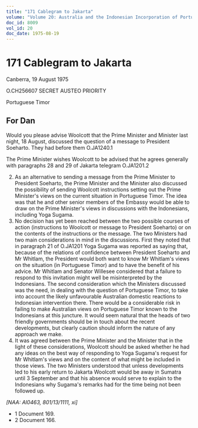 ```yaml
---
title: "171 Cablegram to Jakarta"
volume: "Volume 20: Australia and the Indonesian Incorporation of Portuguese Timor, 1974-1976"
doc_id: 8009
vol_id: 20
doc_date: 1975-08-19
---
```


# 171 Cablegram to Jakarta

Canberra, 19 August 1975

O.CH256607 SECRET AUSTEO PRIORITY

Portuguese Timor

## For Dan

Would you please advise Woolcott that the Prime Minister and Minister last night, 18 August, discussed the question of a message to President Soeharto. They had before them O.JA1240.1

The Prime Minister wishes Woolcott to be advised that he agrees generally with paragraphs 28 and 29 of Jakarta telegram O.JA1201.2

  2. As an alternative to sending a message from the Prime Minister to President Soeharto, the Prime Minister and the Minister also discussed the possibility of sending Woolcott instructions setting out the Prime Minister's views on the current situation in Portuguese Timor. The idea was that he and other senior members of the Embassy would be able to draw on the Prime Minister's views in discussions with the Indonesians, including Yoga Sugama.
  3. No decision has yet been reached between the two possible courses of action (instructions to Woolcott or message to President Soeharto) or on the contents of the instructions or the message. The two Ministers had two main considerations in mind in the discussions. First they noted that in paragraph 21 of O.JA1201 Yoga Sugama was reported as saying that, because of the relations of confidence between President Soeharto and Mr Whitlam, the President would both want to know Mr Whitlam's views on the situation (in Portuguese Timor) and to have the benefit of his advice. Mr Whitlam and Senator Willesee considered that a failure to respond to this invitation might well be misinterpreted by the Indonesians. The second consideration which the Ministers discussed was the need, in dealing with the question of Portuguese Timor, to take into account the likely unfavourable Australian domestic reactions to Indonesian intervention there. There would be a considerable risk in failing to make Australian views on Portuguese Timor known to the Indonesians at this juncture. It would seem natural that the heads of two friendly governments should be in touch about the recent developments, but clearly caution should inform the nature of any approach we make.
  4. It was agreed between the Prime Minister and the Minister that in the light of these considerations, Woolcott should be asked whether he had any ideas on the best way of responding to Yoga Sugama's request for Mr Whitlam's views and on the content of what might be included in those views. The two Ministers understood that unless developments led to his early return to Jakarta Woolcott would be away in Sumatra until 3 September and that his absence would serve to explain to the Indonesians why Sugama's remarks had for the time being not been followed up.



_[NAA: Al0463, 801/13/1111, xi]_

  * 1 Document 169. 
  * 2 Document 166. 


